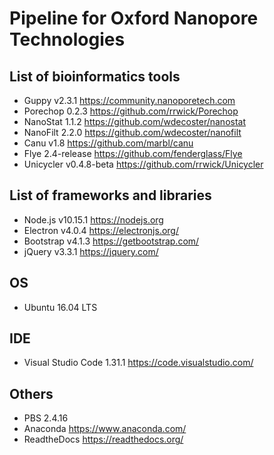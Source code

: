 Pipeline for Oxford Nanopore Technologies
====
List of bioinformatics tools
----
* Guppy v2.3.1 https://community.nanoporetech.com 
* Porechop 0.2.3 https://github.com/rrwick/Porechop 
* NanoStat 1.1.2 https://github.com/wdecoster/nanostat 
* NanoFilt 2.2.0 https://github.com/wdecoster/nanofilt
* Canu v1.8 https://github.com/marbl/canu
* Flye 2.4-release https://github.com/fenderglass/Flye
* Unicycler v0.4.8-beta https://github.com/rrwick/Unicycler

List of frameworks and libraries
----
* Node.js v10.15.1 https://nodejs.org 
* Electron v4.0.4 https://electronjs.org/
* Bootstrap v4.1.3 https://getbootstrap.com/
* jQuery v3.3.1 https://jquery.com/

OS
----
* Ubuntu 16.04 LTS

IDE
----
* Visual Studio Code 1.31.1 https://code.visualstudio.com/

Others
----
* PBS 2.4.16
* Anaconda https://www.anaconda.com/
* ReadtheDocs https://readthedocs.org/
